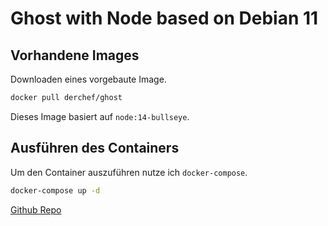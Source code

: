 # Ghost with Node based on Debian 11

## Vorhandene Images

Downloaden eines vorgebaute Image.

```bash
docker pull derchef/ghost
```

Dieses Image basiert auf `node:14-bullseye`.

## Ausführen des Containers

Um den Container auszuführen nutze ich `docker-compose`.

```bash
docker-compose up -d
```

[Github Repo](https://github.com/MartinJindra/ghost_docker)
